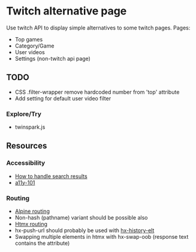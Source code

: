 # Twitch alternative page
Use twitch API to display simple alternatives to some twitch pages.
Pages:
* Top games
* Category/Game
* User videos
* Settings (non-twitch api page)


## TODO
* CSS .filter-wrapper remove hardcoded number from 'top' attribute
* Add setting for default user video filter 

### Explore/Try
* twinspark.js

## Resources

### Accessibility
* [How to handle search results](https://www.sajari.com/blog/wcag-compliance-guide)
* [a11y-101](https://a11y-101.com)

### Routing
* [Alpine routing](https://github.com/alpinejs/alpine/issues/306#issuecomment-627400322)
* Non-hash (pathname) variant should be possible also
* [Htmx routing](https://htmx.org/attributes/hx-push-url/)
* hx-push-url should probably be used with [hx-history-elt](https://htmx.org/attributes/hx-history-elt/)
* Swapping multiple elements in htmx with hx-swap-oob (response text contains the attribute)
